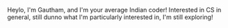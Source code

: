 Heylo, I'm Gautham, and I'm your average Indian coder!
Interested in CS in general, still dunno what I'm particularly interested in, I'm still exploring!
